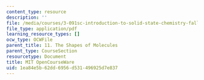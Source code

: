 ```yaml
---
content_type: resource
description: ''
file: /media/courses/3-091sc-introduction-to-solid-state-chemistry-fall-2010/1ea84e5b62dd6956d531496925d7e837_MIT3_091SCF10lec11_iPOD.pdf
file_type: application/pdf
learning_resource_types: []
ocw_type: OCWFile
parent_title: 11. The Shapes of Molecules
parent_type: CourseSection
resourcetype: Document
title: MIT OpenCourseWare
uid: 1ea84e5b-62dd-6956-d531-496925d7e837
---
```

